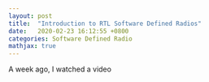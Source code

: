 ```yaml
---
layout: post
title:  "Introduction to RTL Software Defined Radios"
date:   2020-02-23 16:12:55 +0800
categories: Software Defined Radio
mathjax: true
---
```


A week ago, I watched a video